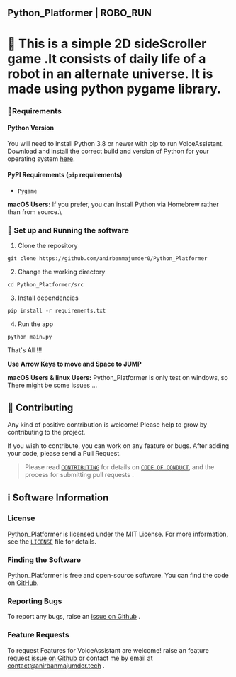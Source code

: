 ## Python_Platformer   |   ROBO_RUN
 
# 👋 This is a simple 2D sideScroller game .It consists of daily life of a robot in an alternate universe. It is made using python pygame library.

### 📝Requirements

#### Python Version

You will need to install Python 3.8 or newer with pip to run VoiceAssistant. Download and install the correct
build and version of Python for your operating system [here](https://python.org/downloads).


#### PyPI Requirements (`pip` requirements)

* `Pygame`

**macOS Users:** If you prefer, you can install Python via Homebrew rather than from source.\

### 📜 Set up and Running the software

1. Clone the repository

```
git clone https://github.com/anirbanmajumder0/Python_Platformer
```

2. Change the working directory

```
cd Python_Platformer/src
```

3. Install dependencies

```
pip install -r requirements.txt
```

4. Run the app

```
python main.py
```

That's All !!!

**Use Arrow Keys to move and Space to JUMP**

**macOS Users & linux Users:** Python_Platformer is only test on windows, so There might be some issues ...


## 🤝 Contributing

Any kind of positive contribution is welcome! Please help to grow by contributing to the project.

If you wish to contribute, you can work on any feature or bugs. After adding your code, please send a Pull Request.

> Please read [`CONTRIBUTING`](CONTRIBUTING.md) for details on [`CODE OF CONDUCT`](CODE_OF_CONDUCT.md), and the process for submitting pull requests .


## ℹ️ Software Information

### License

Python_Platformer is licensed under the MIT License. For more information, see the [`LICENSE`](LICENSE) file for details.

### Finding the Software

Python_Platformer is free and open-source software. You can find the code on
[GitHub](https://github.com/anirbanmajumder0/Python_Platformer).

### Reporting Bugs

To report any bugs, raise an [issue on Github](https://github.com/anirbanmajumder0/Python_Platformer/issues/new?assignees=anirbanmajumder0&labels=&template=bug_report.md) .

### Feature Requests

To request Features for VoiceAssistant are welcome! raise an feature request [issue on Github](https://github.com/anirbanmajumder0/Python_Platformer/issues/new?assignees=anirbanmajumder0&labels=&template=feature_request.md) or contact me by email at <contact@anirbanmajumder.tech> .
